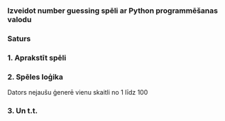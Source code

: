 ### Izveidot number guessing spēli ar Python programmēšanas valodu

### Saturs
### 1. Aprakstīt spēli
### 2. Spēles loģika

Dators nejaušu ģenerē vienu skaitli no 1 līdz 100

### 3. Un t.t.
